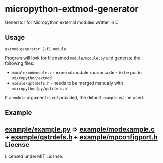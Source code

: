 micropython-extmod-generator
============================

Generator for Micropython external modules written in C

Usage
-----

```
extmod-generator [-f] module
```

Program will look for file named `module/module.py` and generate the following files:

* `module/modmodule.c` - external module source code - to be put in `micropython/extmod`
* `module/qstrdefs.h` - needs to be merged manually with `micropython/py/qstrdefs.h`

If a `module` argument is not provided, the default `example` will be used.

Example
-------

[example/example.py](example/example.py) ⇒ [example/modexample.c](example/modexample.c) + [example/qstrdefs.h](example/qstrdefs.h)
                                            + [example/mpconfigport.h](example/mpconfigport.h)
License
-------

Licensed under MIT License.
